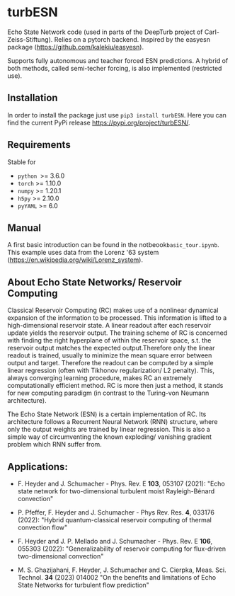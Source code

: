 # turbESN
Echo State Network code (used in parts of the DeepTurb project of Carl-Zeiss-Stiftung). Relies on a pytorch backend. Inspired by the easyesn package (https://github.com/kalekiu/easyesn).

Supports fully autonomous and teacher forced ESN predictions. A hybrid of both methods, called semi-techer forcing, is also implemented (restricted use).

## Installation
In order to install the package just use `pip3 install turbESN`. Here you can find the current PyPi release https://pypi.org/project/turbESN/.

## Requirements
Stable for
- `python `>=  3.6.0
- `torch`  >= 1.10.0
- `numpy`  >= 1.20.1
- `h5py`   >= 2.10.0 
- `pyYAML` >= 6.0

## Manual
A first basic introduction can be found in the notbeook`basic_tour.ipynb`.  This example uses data from the Lorenz '63 system (https://en.wikipedia.org/wiki/Lorenz_system).

## About Echo State Networks/ Reservoir Computing
Classical Reservoir Computing  (RC) makes use of a nonlinear dynamical expansion of the information to be processed. This information is lifted to a high-dimensional reservoir state. A linear readout after each reservoir update yields the reservoir output. The training scheme of RC is concerned with finding the right hyperplane of within the reservoir space, s.t. the reservoir output matches the expected output.Therefore only the linear readout is trained, usually to minimize the mean square error between output and target. Therefore the readout can be computed by a simple linear regression (often with Tikhonov regularization/ L2 penalty). This, always converging learning procedure, makes RC an extremely computationally efficient method.
RC is more then just a method, it stands for new computing paradigm (in contrast to the Turing-von Neumann architecture).

The Echo State Network (ESN) is a certain implementation of RC. Its architecture follows a Recurrent Neural Network (RNN) structure, where only the output weights are trained by linear regression. This is also a simple way of circumventing the known exploding/ vanishing gradient problem which RNN suffer from.

## Applications:
- F. Heyder and J. Schumacher - Phys. Rev. E **103**, 053107 (2021):
  "Echo state network for two-dimensional turbulent moist Rayleigh-Bénard convection"

- P. Pfeffer, F. Heyder and J. Schumacher - Phys Rev. Res. **4**, 033176 (2022): 
  "Hybrid quantum-classical reservoir computing of thermal convection flow"

- F. Heyder and J. P. Mellado and J. Schumacher - Phys. Rev. E **106**, 055303 (2022): 
  "Generalizability of reservoir computing for flux-driven two-dimensional convection"

- M. S. Ghazijahani, F. Heyder, J. Schumacher and C. Cierpka, Meas. Sci. Technol. **34** (2023) 014002 
  "On the benefits and limitations of Echo State Networks for turbulent flow prediction"

